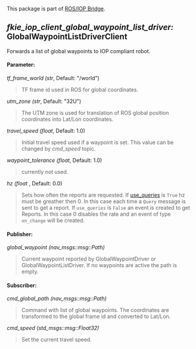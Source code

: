 This package is part of [ROS/IOP Bridge](https://github.com/fkie/iop_core/blob/master/README.md).


## _fkie_iop_client_global_waypoint_list_driver:_ GlobalWaypointListDriverClient

Forwards a list of global waypoints to IOP compliant robot.

#### Parameter:

_tf_frame_world (str_, Default: "/world")

> TF frame id used in ROS for global coordinates.

_utm_zone (str_, Default: "32U")

> The UTM zone is used for translation of ROS global position coordinates into Lat/Lon coordinates.

_travel_speed (float_, Default: 1.0)

> Initial travel speed used if a waypoint is set. This value can be changed by _cmd_speed_ topic.

_waypoint_tolerance (float_, Default: 1.0)

> currently not used.

_hz (float_ , Default: 0.0)

> Sets how often the reports are requested. If [use_queries](https://github.com/fkie/iop_core/blob/master/fkie_iop_ocu_slavelib/README.md#parameter) is ```True``` hz must be greather then 0. In this case each time a ```Query``` message is sent to get a report. If ```use_queries``` is ```False``` an event is created to get Reports. In this case 0 disables the rate and an event of type ```on_change``` will be created.


#### Publisher:

_global_waypoint (nav_msgs::msg::Path)_

> Current waypoint reported by GlobalWaypointDriver or GlobalWaypointListDriver. If no waypoints are active the path is empty.

#### Subscriber:

_cmd_global_path (nav_msgs::msg::Path)_

> Command with list of global waypoints. The coordinates are transformed to the global frame id and converted to Lat/Lon.

_cmd_speed (std_msgs::msg::Float32)_

> Set the current travel speed.
